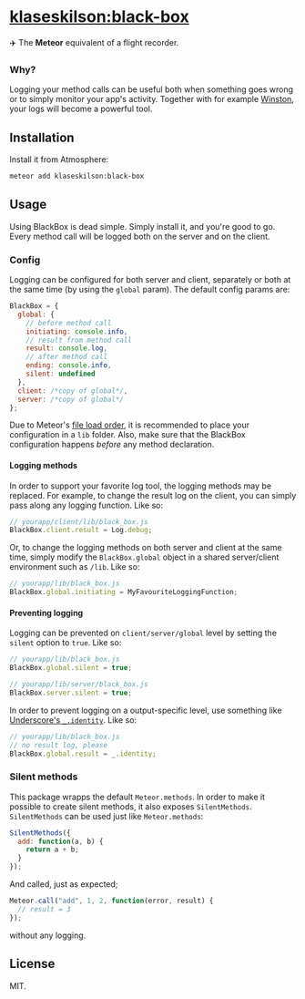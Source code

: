 # [klaseskilson:black-box](https://atmospherejs.com/klaseskilson/black-box)

✈️ The **Meteor** equivalent of a flight recorder.

### Why?

Logging your method calls can be useful both when something goes wrong or to
simply monitor your app's activity. Together with for example
[Winston](https://atmospherejs.com/?q=winston), your logs will become a powerful
tool.

## Installation

Install it from Atmosphere:

```bash
meteor add klaseskilson:black-box
```

## Usage

Using BlackBox is dead simple. Simply install it, and you're good to go. Every
method call will be logged both on the server and on the client.

### Config

Logging can be configured for both server and client, separately or both at the
same time (by using the `global` param). The default config params are:

```javascript
BlackBox = {
  global: {
    // before method call
    initiating: console.info,
    // result from method call
    result: console.log,
    // after method call
    ending: console.info,
    silent: undefined
  },
  client: /*copy of global*/,
  server: /*copy of global*/
};
```

Due to Meteor's [file load order](http://docs.meteor.com/#/full/fileloadorder),
it is recommended to place your configuration in a `lib` folder. Also, make sure
that the BlackBox configuration happens *before* any method declaration.

#### Logging methods

In order to support your favorite log tool, the logging methods may be replaced.
For example, to change the result log on the client, you can simply pass along
any logging function. Like so:

```javascript
// yourapp/client/lib/black_box.js
BlackBox.client.result = Log.debug;
```

Or, to change the logging methods on both server and client at the same time,
simply modify the `BlackBox.global` object in a shared server/client environment
such as `/lib`. Like so:

```javascript
// yourapp/lib/black_box.js
BlackBox.global.initiating = MyFavouriteLoggingFunction;
```

#### Preventing logging

Logging can be prevented on `client/server/global` level by setting the
`silent` option to `true`. Like so:

```javascript
// yourapp/lib/black_box.js
BlackBox.global.silent = true;
```
```javascript
// yourapp/lib/server/black_box.js
BlackBox.server.silent = true;
```

In order to prevent logging on a output-specific level, use something like
[Underscore's `_.identity`](http://underscorejs.org/#identity). Like so:

```javascript
// yourapp/lib/black_box.js
// no result log, please
BlackBox.global.result = _.identity;
```

### Silent methods

This package wrapps the default `Meteor.methods`. In order to make it possible to create silent
methods, it also exposes `SilentMethods`. `SilentMethods` can be used just like `Meteor.methods`:

```javascript
SilentMethods({
  add: function(a, b) {
    return a + b;
  }
});
```

And called, just as expected;

```javascript
Meteor.call("add", 1, 2, function(error, result) {
  // result = 3
});
```

without any logging.

## License

MIT.
